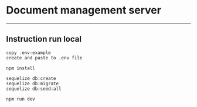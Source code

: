 # Document management server

---

## Instruction run local

```
copy .env-example
create and paste to .env file

npm install

sequelize db:create
sequelize db:migrate
sequelize db:seed:all

npm run dev
```
